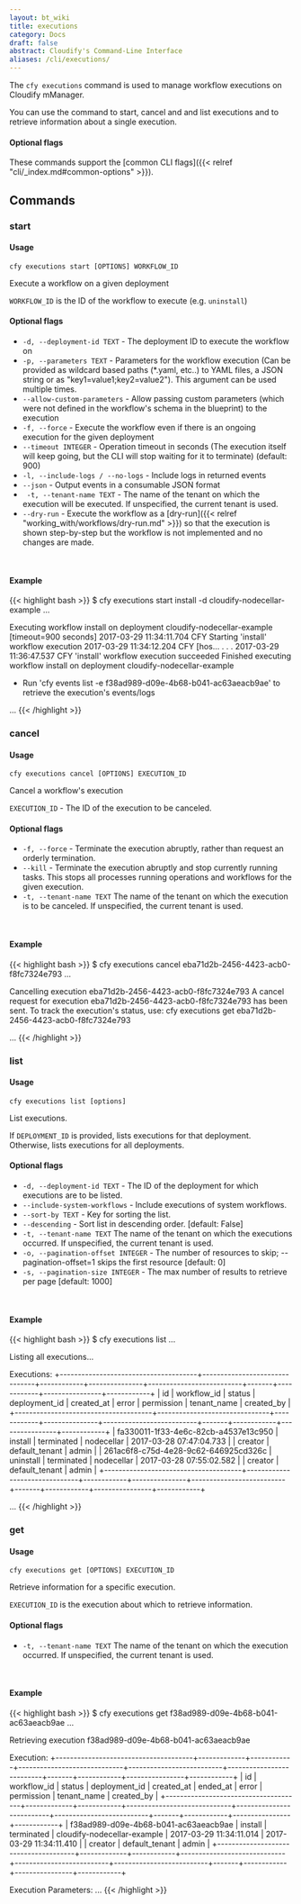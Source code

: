 ```yaml
---
layout: bt_wiki
title: executions
category: Docs
draft: false
abstract: Cloudify's Command-Line Interface
aliases: /cli/executions/
---
```


The `cfy executions` command is used to manage workflow executions on Cloudify mManager.

You can use the command to start, cancel and and list executions and to retrieve information about a single execution.

#### Optional flags
These commands support the [common CLI flags]({{< relref "cli/_index.md#common-options" >}}).


## Commands

### start

#### Usage
`cfy executions start [OPTIONS] WORKFLOW_ID`

Execute a workflow on a given deployment

`WORKFLOW_ID` is the ID of the workflow to execute (e.g. `uninstall`)

#### Optional flags

* `-d, --deployment-id TEXT` -
                        The deployment ID to execute the workflow on
* `-p, --parameters TEXT` -
                        Parameters for the workflow execution (Can be provided
                        as wildcard based paths (*.yaml, etc..) to YAML files,
                        a JSON string or as "key1=value1;key2=value2"). This
                        argument can be used multiple times.
* `--allow-custom-parameters` -
                        Allow passing custom parameters (which were not
                        defined in the workflow's schema in the blueprint) to
                        the execution
* `-f, --force` -          Execute the workflow even if there is an ongoing
                        execution for the given deployment
* `--timeout INTEGER` -     Operation timeout in seconds (The execution itself
                        will keep going, but the CLI will stop waiting for it
                        to terminate) (default: 900)
* `-l, --include-logs / --no-logs` -   Include logs in returned events
* `--json` -               Output events in a consumable JSON format
* ` -t, --tenant-name TEXT` -     The name of the tenant on which the execution will be executed. If unspecified, the current tenant is used.
* `--dry-run` - Execute the workflow as a [dry-run]({{< relref "working_with/workflows/dry-run.md" >}}) so that the execution is shown step-by-step but the workflow is not implemented and no changes are made.

&nbsp;
#### Example

{{< highlight  bash  >}}
$ cfy executions start install -d cloudify-nodecellar-example
...

Executing workflow install on deployment cloudify-nodecellar-example [timeout=900 seconds]
2017-03-29 11:34:11.704  CFY <cloudify-nodecellar-example> Starting 'install' workflow execution
2017-03-29 11:34:12.204  CFY <cloudify-nodecellar-example> [hos...
.
.
.
2017-03-29 11:36:47.537  CFY <cloudify-nodecellar-example> 'install' workflow execution succeeded
Finished executing workflow install on deployment cloudify-nodecellar-example
* Run 'cfy events list -e f38ad989-d09e-4b68-b041-ac63aeacb9ae' to retrieve the execution's events/logs

...
{{< /highlight >}}


### cancel

#### Usage
`cfy executions cancel [OPTIONS] EXECUTION_ID`

Cancel a workflow's execution

`EXECUTION_ID` - The ID of the execution to be canceled.

#### Optional flags

* `-f, --force` - Terminate the execution abruptly, rather than request an orderly termination.
* `--kill` - Terminate the execution abruptly and stop currently running tasks. This stops all processes running operations and workflows for the given execution.
* `-t, --tenant-name TEXT`      The name of the tenant on which the execution is to be canceled. If unspecified, the current tenant is used.

&nbsp;
#### Example

{{< highlight  bash  >}}
$ cfy executions cancel eba71d2b-2456-4423-acb0-f8fc7324e793
...

Cancelling execution eba71d2b-2456-4423-acb0-f8fc7324e793
A cancel request for execution eba71d2b-2456-4423-acb0-f8fc7324e793 has been sent. To track the execution's status, use:
cfy executions get eba71d2b-2456-4423-acb0-f8fc7324e793

...
{{< /highlight >}}

### list

#### Usage
`cfy executions list [options]`

List executions.

If `DEPLOYMENT_ID` is provided, lists executions for that deployment.
Otherwise, lists executions for all deployments.

#### Optional flags

* `-d, --deployment-id TEXT` -
                        The ID of the deployment for which executions are to be listed.
* `--include-system-workflows` -
                        Include executions of system workflows.
* `--sort-by TEXT` -    Key for sorting the list.
* `--descending` -      Sort list in descending order. [default: False]
* `-t, --tenant-name TEXT`      The name of the tenant on which the executions occurred. If unspecified, the current tenant is used.
* `-o, --pagination-offset INTEGER` -    The number of resources to skip; --pagination-offset=1 skips the first resource
                                        [default: 0]
* `-s, --pagination-size INTEGER` -      The max number of results to retrieve per page [default: 1000]

&nbsp;
#### Example

{{< highlight  bash  >}}
$ cfy executions list
...

Listing all executions...

Executions:
+--------------------------------------+-------------------------------+------------+---------------+--------------------------+-------+------------+----------------+------------+
|                  id                  |          workflow_id          |   status   | deployment_id |        created_at        | error | permission |  tenant_name   | created_by |
+--------------------------------------+-------------------------------+------------+---------------+--------------------------+-------+------------+----------------+------------+
| fa330011-1f33-4e6c-82cb-a4537e13c950 |            install            | terminated |   nodecellar  | 2017-03-28 07:47:04.733  |       |  creator   | default_tenant |   admin    |
| 261ac6f8-c75d-4e28-9c62-646925cd326c |           uninstall           | terminated |   nodecellar  | 2017-03-28 07:55:02.582  |       |  creator   | default_tenant |   admin    |
+--------------------------------------+-------------------------------+------------+---------------+--------------------------+-------+------------+----------------+------------+

...
{{< /highlight >}}

### get

#### Usage
`cfy executions get [OPTIONS] EXECUTION_ID`

Retrieve information for a specific execution.

`EXECUTION_ID` is the execution about which to retrieve information.

#### Optional flags

* `-t, --tenant-name TEXT`      The name of the tenant on which the execution occurred. If unspecified, the current tenant is used.

&nbsp;
#### Example

{{< highlight  bash  >}}
$ cfy executions get f38ad989-d09e-4b68-b041-ac63aeacb9ae
...

Retrieving execution f38ad989-d09e-4b68-b041-ac63aeacb9ae

Execution:
+--------------------------------------+-------------+------------+-----------------------------+--------------------------+--------------------------+-------+------------+----------------+------------+
|                  id                  | workflow_id |   status   |        deployment_id        |        created_at        |        ended_at          | error | permission |  tenant_name   | created_by |
+--------------------------------------+-------------+------------+-----------------------------+--------------------------+--------------------------+-------+------------+----------------+------------+
| f38ad989-d09e-4b68-b041-ac63aeacb9ae |   install   | terminated | cloudify-nodecellar-example | 2017-03-29 11:34:11.014  | 2017-03-29 11:34:11.410  |       |  creator   | default_tenant |   admin    |
+--------------------------------------+-------------+------------+-----------------------------+--------------------------+--------------------------+-------+------------+----------------+------------+

Execution Parameters:
...
{{< /highlight >}}
